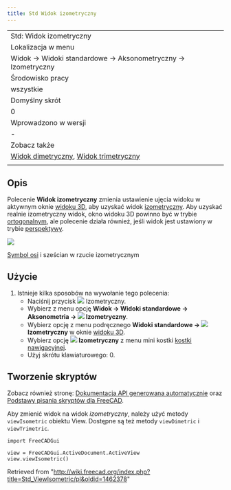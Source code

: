 ```yaml
---
title: Std Widok izometryczny
---
```

|  |
| --- |
| Std: Widok izometryczny |
| Lokalizacja w menu |
| Widok → Widoki standardowe → Aksonometryczny → Izometryczny |
| Środowisko pracy |
| wszystkie |
| Domyślny skrót |
| 0 |
| Wprowadzono w wersji |
| - |
| Zobacz także |
| [Widok dimetryczny](/Std_ViewDimetric/pl "Std ViewDimetric/pl"), [Widok trimetryczny](/Std_ViewTrimetric/pl "Std ViewTrimetric/pl") |
|  |

## Opis

Polecenie **Widok izometryczny** zmienia ustawienie ujęcia widoku w aktywnym oknie [widoku 3D](/3D_view/pl "3D view/pl"), aby uzyskać widok [izometryczny](https://en.wikipedia.org/wiki/Isometric_projection). Aby uzyskać realnie izometryczny widok, okno widoku 3D powinno być w trybie [ortogonalnym](/Std_OrthographicCamera/pl "Std OrthographicCamera/pl"), ale polecenie działa również, jeśli widok jest ustawiony w trybie [perspektywy](/Std_PerspectiveCamera/pl "Std PerspectiveCamera/pl").

![](/images/Std_ViewIsometric_example.svg)

[Symbol osi](/Std_AxisCross/pl "Std AxisCross/pl") i sześcian w rzucie izometrycznym

## Użycie

1. Istnieje kilka sposobów na wywołanie tego polecenia:
   * Naciśnij przycisk ![](/images/Std_ViewIsometric.svg) Izometryczny.
   * Wybierz z menu opcję **Widok → Widoki standardowe → Aksonometria → ![](/images/Std_ViewIsometric.svg) Izometryczny**.
   * Wybierz opcję z menu podręcznego **Widoki standardowe → ![](/images/Std_ViewIsometric.svg) Izometryczny** w oknie [widoku 3D](/3D_view/pl "3D view/pl").
   * Wybierz opcję **![](/images/Std_ViewIsometric.svg) Izometryczny** z menu mini kostki [kostki nawigacyjnej](/Navigation_Cube/pl "Navigation Cube/pl").
   * Użyj skrótu klawiaturowego: 0.

## Tworzenie skryptów

Zobacz również stronę: [Dokumentacja API generowana automatycznie](https://freecad.github.io/SourceDoc/) oraz [Podstawy pisania skryptów dla FreeCAD](/FreeCAD_Scripting_Basics/pl "FreeCAD Scripting Basics/pl").

Aby zmienić widok na widok *izometryczny*, należy użyć metody `viewIsometric` obiektu View. Dostępne są też metody `viewDimetric` i `viewTrimetric`.

```
import FreeCADGui

view = FreeCADGui.ActiveDocument.ActiveView
view.viewIsometric()

```

Retrieved from "<http://wiki.freecad.org/index.php?title=Std_ViewIsometric/pl&oldid=1462378>"